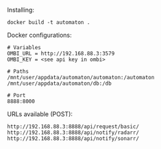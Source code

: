 Installing:

`docker build -t automaton .`

Docker configurations:
```
# Variables
OMBI_URL = http://192.168.88.3:3579
OMBI_KEY = <see api key in ombi>

# Paths
/mnt/user/appdata/automaton/automaton:/automaton
/mnt/user/appdata/automaton/db:/db

# Port
8888:8000
```
URLs available (POST):
```
http://192.168.88.3:8888/api/request/basic/
http://192.168.88.3:8888/api/notify/radarr/
http://192.168.88.3:8888/api/notify/sonarr/
```
